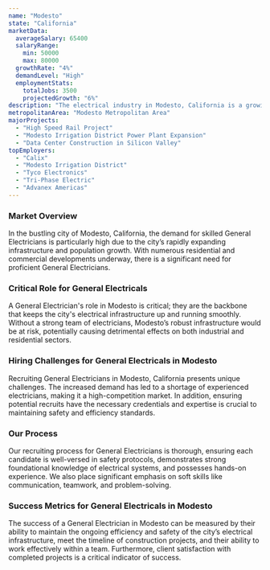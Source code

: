 ```yaml
---
name: "Modesto"
state: "California"
marketData:
  averageSalary: 65400
  salaryRange:
    min: 50000
    max: 80000
  growthRate: "4%"
  demandLevel: "High"
  employmentStats:
    totalJobs: 3500
    projectedGrowth: "6%"
description: "The electrical industry in Modesto, California is a growing market with promising job prospects and competitive pay rates."
metropolitanArea: "Modesto Metropolitan Area"
majorProjects:
  - "High Speed Rail Project"
  - "Modesto Irrigation District Power Plant Expansion"
  - "Data Center Construction in Silicon Valley"
topEmployers:
  - "Calix"
  - "Modesto Irrigation District"
  - "Tyco Electronics"
  - "Tri-Phase Electric"
  - "Advanex Americas"
---
```


### Market Overview
In the bustling city of Modesto, California, the demand for skilled General Electricians is particularly high due to the city’s rapidly expanding infrastructure and population growth. With numerous residential and commercial developments underway, there is a significant need for proficient General Electricians.

### Critical Role for General Electricals
A General Electrician's role in Modesto is critical; they are the backbone that keeps the city's electrical infrastructure up and running smoothly. Without a strong team of electricians, Modesto’s robust infrastructure would be at risk, potentially causing detrimental effects on both industrial and residential sectors.

### Hiring Challenges for General Electricals in Modesto
Recruiting General Electricians in Modesto, California presents unique challenges. The increased demand has led to a shortage of experienced electricians, making it a high-competition market. In addition, ensuring potential recruits have the necessary credentials and expertise is crucial to maintaining safety and efficiency standards.

### Our Process
Our recruiting process for General Electricians is thorough, ensuring each candidate is well-versed in safety protocols, demonstrates strong foundational knowledge of electrical systems, and possesses hands-on experience. We also place significant emphasis on soft skills like communication, teamwork, and problem-solving.

### Success Metrics for General Electricals in Modesto
The success of a General Electrician in Modesto can be measured by their ability to maintain the ongoing efficiency and safety of the city’s electrical infrastructure, meet the timeline of construction projects, and their ability to work effectively within a team. Furthermore, client satisfaction with completed projects is a critical indicator of success.